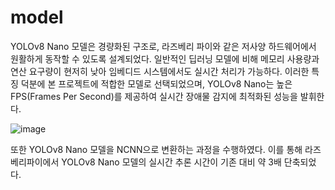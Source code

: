# model

YOLOv8 Nano 모델은 경량화된 구조로, 라즈베리 파이와 같은 저사양 하드웨어에서 원활하게 동작할 수 있도록 설계되었다. 일반적인 딥러닝 모델에 비해 메모리 사용량과 연산 요구량이 현저히 낮아 임베디드 시스템에서도 실시간 처리가 가능하다. 이러한 특징 덕분에 본 프로젝트에 적합한 모델로 선택되었으며, YOLOv8 Nano는 높은 FPS(Frames Per Second)를 제공하여 실시간 장애물 감지에 최적화된 성능을 발휘한다.

![image](https://github.com/user-attachments/assets/3dd4c068-3d5f-4f25-81f0-aa4be7000c72)

또한 YOLOv8 Nano 모델을 NCNN으로 변환하는 과정을 수행하였다. 이를 통해 라즈베리파이에서 YOLOv8 Nano 모델의 실시간 추론 시간이 기존 대비 약 3배 단축되었다.
